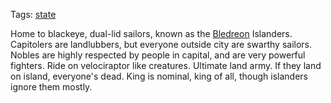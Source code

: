 Tags: [state](States)

Home to blackeye, dual-lid sailors, known as the [Bledreon](Bledreon) Islanders. Capitolers are landlubbers, but everyone outside city are swarthy sailors. Nobles are highly respected by people in capital, and are very powerful fighters. Ride on velociraptor like creatures. Ultimate land army. If they land on island, everyone's dead. King is nominal, king of all, though islanders ignore them mostly.